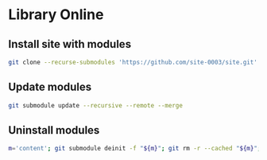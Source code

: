 # Library Online

## Install site with modules

```bash
git clone --recurse-submodules 'https://github.com/site-0003/site.git' 'lib.onl'
```

## Update modules

```bash
git submodule update --recursive --remote --merge
```

## Uninstall modules

```bash
m='content'; git submodule deinit -f "${m}"; git rm -r --cached "${m}"; rm -rf ".git/modules/${m}"; rm -rf "${m}"; m='ui-custom'; git submodule deinit -f "themes/${m}"; git rm -r --cached "themes/${m}"; rm -rf ".git/modules/themes/${m}"; rm -rf "themes/${m}"; m='ui-blog'; git submodule deinit -f "themes/${m}"; git rm -r --cached "themes/${m}"; rm -rf ".git/modules/themes/${m}"; rm -rf "themes/${m}"; m='ui-shortcode'; git submodule deinit -f "themes/${m}"; git rm -r --cached "themes/${m}"; rm -rf ".git/modules/themes/${m}"; rm -rf "themes/${m}";
```
